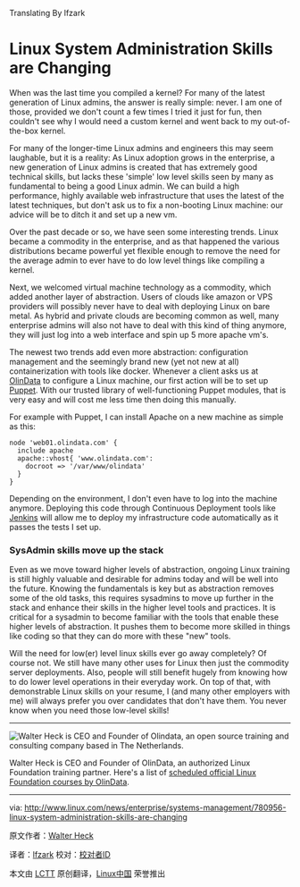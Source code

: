 Translating By lfzark

Linux System Administration Skills are Changing 
================================================================================
When was the last time you compiled a kernel? For many of the latest generation of Linux admins, the answer is really simple: never. I am one of those, provided we don't count a few times I tried it just for fun, then couldn't see why I would need a custom kernel and went back to my out-of-the-box kernel.  
 
For many of the longer-time Linux admins and engineers this may seem laughable, but it is a reality: As Linux adoption grows in the enterprise, a new generation of Linux admins is created that has extremely good technical skills, but lacks these 'simple' low level skills seen by many as fundamental to being a good Linux admin. We can build a high performance, highly available web infrastructure that uses the latest of the latest techniques, but don't ask us to fix a non-booting Linux machine: our advice will be to ditch it and set up a new vm.
 
Over the past decade or so, we have seen some interesting trends. Linux became a commodity in the enterprise, and as that happened the various distributions became powerful yet flexible enough to remove the need for the average admin to ever have to do low level things like compiling a kernel. 
 
Next, we welcomed virtual machine technology as a commodity, which added another layer of abstraction. Users of clouds like amazon or VPS providers will possibly never have to deal with deploying Linux on bare metal. As hybrid and private clouds are becoming common as well, many enterprise admins will also not have to deal with this kind of thing anymore, they will just log into a web interface and spin up 5 more apache vm's.
 
The newest two trends add even more abstraction: configuration management and the seemingly brand new (yet not new at all) containerization with tools like docker. Whenever a client asks us at [OlinData][1] to configure a Linux machine, our first action will be to set up [Puppet][2]. With our trusted library of well-functioning Puppet modules, that is very easy and will cost me less time then doing this manually.

For example with Puppet, I can install Apache on a new machine as simple as this:

    node 'web01.olindata.com' {
      include apache
      apache::vhost{ 'www.olindata.com':
        docroot => '/var/www/olindata'
      }
    }

Depending on the environment, I don't even have to log into the machine anymore. Deploying this code through Continuous Deployment tools like [Jenkins][3] will allow me to deploy my infrastructure code automatically as it passes the tests I set up.

### SysAdmin skills move up the stack ###

Even as we move toward higher levels of abstraction, ongoing Linux training is still highly valuable and desirable for admins today and will be well into the future. Knowing the fundamentals is key but as abstraction removes some of the old tasks, this requires sysadmins to move up further in the stack and enhance their skills in the higher level tools and practices. It is critical for a sysadmin to become familiar with the tools that enable these higher levels of abstraction. It pushes them to become more skilled in things like coding so that they can do more with these "new" tools. 
 
Will the need for low(er) level linux skills ever go away completely? Of course not. We still have many other uses for Linux then just the commodity server deployments. Also, people will still benefit hugely from knowing how to do lower level operations in their everyday work. On top of that, with demonstrable Linux skills on your resume, I (and many other employers with me) will always prefer you over candidates that don't have them. You never know when you need those low-level skills!


----------
![Walter Heck is CEO and Founder of Olindata, an open source training and consulting company based in The Netherlands.](http://www.linux.com/images/stories/41373/Walter-Heck.jpg)

Walter Heck is CEO and Founder of OlinData, an authorized Linux Foundation training partner. Here's a list of [scheduled official Linux Foundation courses by OlinData][4]. 

--------------------------------------------------------------------------------

via: http://www.linux.com/news/enterprise/systems-management/780956-linux-system-administration-skills-are-changing

原文作者：[Walter Heck][a]

译者：[lfzark](https://github.com/lfzark) 校对：[校对者ID](https://github.com/校对者ID)

本文由 [LCTT](https://github.com/LCTT/TranslateProject) 原创翻译，[Linux中国](http://linux.cn/) 荣誉推出

[a]:http://www.linux.com/community/forums/person/59207
[1]:http://olindata.com/
[2]:http://puppetlabs.com/
[3]:http://jenkins.org/
[4]:http://www.olindata.com/training/upcoming?technology=295
